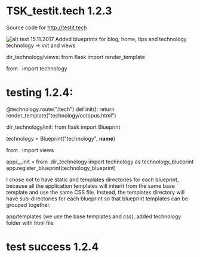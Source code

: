 # TSK_testit.tech 1.2.3
Source code for http://testit.tech

![alt text](screenshots/front_page.png "Frontpage")
15.11.2017
Added blueprints for blog, home, tips and technology
technology -> init and views

dir_technology/views:
from flask import render_template

from . import technology

# testing 1.2.4:

@technology.route("/tech")
def init():
    return render_template("technology/octopus.html")

dir_technology/init:
from flask import Blueprint

technology = Blueprint("technology", __name__)

from . import views

app/__init = 
from .dir_technology import technology as technology_blueprint
app.register_blueprint(technology_blueprint)

I chose not to have static and templates directories for each blueprint, because all the application templates will inherit from the same base template and use the same CSS file. Instead, the templates directory will have sub-directories for each blueprint so that blueprint templates can be grouped together.

app/templates (we use the base templates and css), added technology folder with html file
# test success 1.2.4



